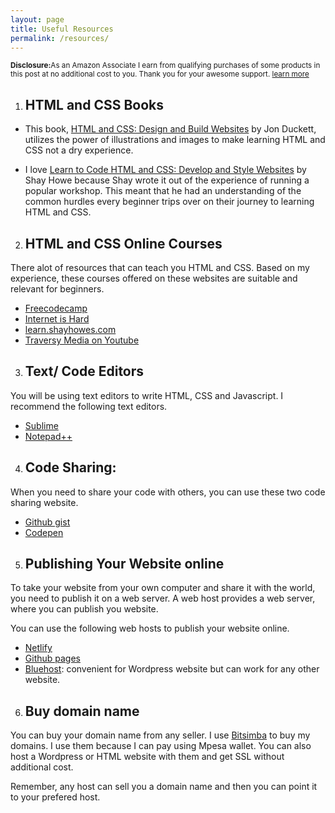 ```yaml
---
layout: page
title: Useful Resources
permalink: /resources/
---
```

<div class="card" style="text-align: left;">
<small><b>Disclosure:</b>As an Amazon Associate I earn from qualifying purchases of some products in this post at no additional cost to you. Thank you for your awesome support.  <a href="/about">learn more</a></small>
</div>

<ol><li><h2 id="books">HTML and CSS Books</h2></li></ol>

- This book, <a href="https://amzn.to/3iOQOvG">HTML and CSS: Design and Build Websites</a> by Jon Duckett, utilizes the power of illustrations and images to make learning HTML and CSS not a dry experience.

- I love <a href="https://amzn.to/3cdPvE6">Learn to Code HTML and CSS: Develop and Style Websites</a> by Shay Howe because Shay wrote it out of the experience of running a popular workshop. This meant that he had an understanding of the common hurdles every beginner trips over on their journey to learning HTML and CSS.

<ol start="2"><li><h2 id="courses">HTML and CSS Online Courses</h2></li></ol>

There alot of resources that can teach you HTML and CSS. Based on my experience, these courses offered on these websites are suitable and relevant for beginners.
- [Freecodecamp](https://www.freecodecamp.org/learn)
- [Internet is Hard](https://www.internetingishard.com/)
- [learn.shayhowes.com](https://learn.shayhowe.com/)
- [Traversy Media on Youtube](https://m.youtube.com/playlist?list=PLillGF-RfqbZTASqIqdvm1R5mLrQq79CU)

<ol start="3"><li><h2 id="html-editors">Text/ Code Editors</h2></li></ol>

You will be using text editors to write HTML, CSS and Javascript. I recommend the following text editors.
- [Sublime](https://www.sublimetext.com/) 
- [Notepad++](https://notepad-plus-plus.org/)

<ol start="4"><li><h2 id="code-sharing">Code Sharing:</h2></li></ol>

When you need to share your code with others, you can use these two code sharing website.
- [Github gist](https://gist.github.com/)
- [Codepen](https://codepen.io/)

<ol start="5"><li><h2 id="web-hosting">Publishing Your Website online</h2></li></ol>

To take your website from your own computer and share it with the world, you need to publish it on a web server. A web host provides a web server, where you can publish you website.

You can use the following web hosts to publish your website online.
- [Netlify](https://app.netlify.com/drop)
- [Github pages](https://pages.github.com/)
- [Bluehost](https://www.bluehost.com/track/devpractical): convenient for Wordpress website but can work for any other website.

<ol start="6"><li><h2 id="domain-name">Buy domain name</h2></li></ol>

You can buy your domain name from any seller. I use [Bitsimba](https://bitsimba.com/clients/aff.php?aff=22) to buy my domains. I use them because I can pay using Mpesa wallet.
You can also host a Wordpress or HTML website with them and get SSL without additional cost.

Remember, any host can sell you a domain name and then you can point it to your prefered host.
